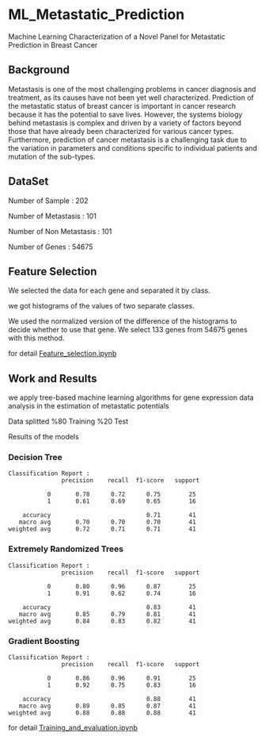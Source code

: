 # ML_Metastatic_Prediction
Machine Learning Characterization of a Novel Panel for Metastatic Prediction in Breast Cancer

## Background

Metastasis is one of the most challenging problems in cancer diagnosis and
treatment, as its causes have not been yet well characterized. Prediction of
the metastatic status of breast cancer is important in cancer research because
it has the potential to save lives. However, the systems biology behind
metastasis is complex and driven by a variety of factors beyond those that
have already been characterized for various cancer types. Furthermore,
prediction of cancer metastasis is a challenging task due to the variation in
parameters and conditions specific to individual patients and mutation of the
sub-types.

## DataSet

Number of Sample : 202

Number of Metastasis : 101

Number of Non Metastasis : 101

Number of Genes : 54675


## Feature Selection

We selected the data for each gene and separated it by class. 

we got histograms of the values of two separate classes. 

We used the normalized version of the difference of the histograms to decide whether to use that gene.
We select 133 genes from 54675 genes with this method.

for detail 
[Feature_selection.ipynb](https://github.com/melihagraz/ML_Metastatic_Prediction/blob/main/Feature_selection.ipynb)


## Work and Results
we apply tree-based machine learning algorithms for gene expression data analysis in the estimation of metastatic potentials 

Data splitted %80 Training %20 Test

Results of the models

### Decision Tree

```
Classification Report : 
               precision    recall  f1-score   support

           0       0.78      0.72      0.75        25
           1       0.61      0.69      0.65        16

    accuracy                           0.71        41
   macro avg       0.70      0.70      0.70        41
weighted avg       0.72      0.71      0.71        41
```

### Extremely Randomized Trees

```
Classification Report : 
               precision    recall  f1-score   support

           0       0.80      0.96      0.87        25
           1       0.91      0.62      0.74        16

    accuracy                           0.83        41
   macro avg       0.85      0.79      0.81        41
weighted avg       0.84      0.83      0.82        41

```

###  Gradient Boosting

```
Classification Report : 
               precision    recall  f1-score   support

           0       0.86      0.96      0.91        25
           1       0.92      0.75      0.83        16

    accuracy                           0.88        41
   macro avg       0.89      0.85      0.87        41
weighted avg       0.88      0.88      0.88        41
```

for detail 
[Training_and_evaluation.ipynb](https://github.com/melihagraz/ML_Metastatic_Prediction/blob/main/Training_and_evaluation.ipynb)




